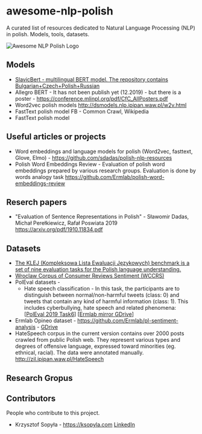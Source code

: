 # awesome-nlp-polish
A curated list of resources dedicated to Natural Language Processing (NLP) in polish. Models, tools, datasets.

![Awesome NLP Polish Logo](/Awesome_nlp_polish.png)


## Models

* [SlavicBert - multilingual BERT model. The repository contains Bulgarian+Czech+Polish+Russian](https://github.com/deepmipt/Slavic-BERT-NER) 
* Allegro BERT - It has not been publish yet (12.2019) - but there is a poster - https://conference.mlinpl.org/pdf/CfC_AllPosters.pdf
* Word2vec polish models http://dsmodels.nlp.ipipan.waw.pl/w2v.html
* FastText polish model FB - Common Crawl, Wikipedia
* FastText polish model 

## Useful articles or projects

* Word embeddings and language models for polish (Word2vec, fasttext, Glove, Elmo) -  https://github.com/sdadas/polish-nlp-resources
* Polish Word Embeddings Review - Evaluation of polish word embeddings prepared by various research groups. Evaluation is done by words analogy task https://github.com/Ermlab/polish-word-embeddings-review

## Reserch papers

* "Evaluation of Sentence Representations in Polish" - Sławomir Dadas, Michał Perełkiewicz, Rafał Poswiata 2019 https://arxiv.org/pdf/1910.11834.pdf


## Datasets


* [The KLEJ (Kompleksowa Lista Ewaluacji Językowych) benchmark is a set of nine evaluation tasks for the Polish language understanding.](https://klejbenchmark.com/index.html)
* [Wroclaw Corpus of Consumer Reviews Sentiment (WCCRS)](https://clarin-pl.eu/dspace/handle/11321/700)
* PolEval datasets - 
    * Hate speech classification - In this task, the participants are to distinguish between normal/non-harmful tweets (class: 0) and tweets that contain any kind of harmful information (class: 1). This includes cyberbullying, hate speech and related phenomena: [[PolEval 2019 Task6](http://2019.poleval.pl/index.php/tasks/task6)]  [[Ermlab mirror GDrive](https://drive.google.com/drive/folders/1Dp7h9FrejUGK4jOeMsuxObiwP5h4x6q6?usp=sharing)]
* Ermlab Opineo dataset - https://github.com/Ermlab/pl-sentiment-analysis - [GDrive](https://drive.google.com/file/d/1vXqUEBjUHGGy3vV2dA7LlvBjjZlQnl0D/view?usp=sharing)
* HateSpeech corpus in the current version contains over 2000 posts crawled from public Polish web. They represent various types and degrees of offensive language, expressed toward minorities (eg. ethnical, racial). The data were annotated manually. http://zil.ipipan.waw.pl/HateSpeech


## Research Gropus




## Contributors
People who contribute to this project.

* Krzysztof Sopyła - https://ksopyla.com [LinkedIn](https://www.linkedin.com/in/krzysztofsopyla/)


